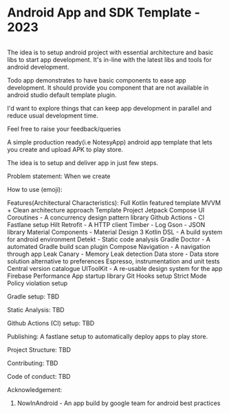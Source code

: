 # Android App and SDK Template - 2023
<p>
<img src="https://img.shields.io/badge/STATUS-IN%20DEVELOPMENT-brightgreen" alt=""/>
</p>

The idea is to setup android project with essential architecture and basic libs to start app development. It's in-line with the latest libs and tools for android development.

Todo app demonstrates to have basic components to ease app development. It should provide you component that are not 
available in android studio default template plugin.

I'd want to explore things that can keep app development in parallel and reduce usual development time.

Feel free to raise your feedback/queries 

A simple production ready(i.e NotesyApp) android app template that lets you create and upload APK to play store.

The idea is to setup and deliver app in just few steps. 


Problem statement:
When we create 

How to use (emoji):

Features(Architectural Characteristics):
Full Kotlin featured template
MVVM + Clean architecture approach
Template Project
Jetpack Compose UI
Coroutines - A concurrency design pattern library
Github Actions - CI
Fastlane setup
Hilt 
Retrofit - A HTTP client 
Timber - Log
Gson - JSON library 
Material Components - Material Design 3
Kotlin DSL - A build system for android environment 
Detekt - Static code analysis 
Gradle Doctor - A automated Gradle build scan plugin
Compose Navigation - A navigation through app 
Leak Canary - Memory Leak detection
Data store - Data store solution alternative to preferences 
Espresso, instrumentation and unit tests 
Central version catalogue 
UIToolKit - A re-usable design system for the app
Firebase Performance
App startup library
Git Hooks setup 
Strict Mode Policy violation setup 

Gradle setup:
TBD

Static Analysis:
TBD

Github Actions (CI) setup:
TBD

Publishing:
A fastlane setup to automatically deploy apps to play store.

Project Structure:
TBD

Contributing:
TBD

Code of conduct:
TBD

Acknowledgement:
1. NowInAndroid - An app build by google team for android best practices





